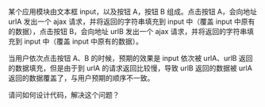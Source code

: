 某个应用模块由文本框 input，以及按钮 A，按钮 B 组成。点击按钮 A，会向地址 urlA 发出一个 ajax 请求，并将返回的字符串填充到 input 中（覆盖 input 中原有的数据），点击按钮 B，会向地址 urlB 发出一个 ajax 请求，并将返回的字符串填充到 input 中（覆盖 input 中原有的数据）。


当用户依次点击按钮 A、B 的时候，预期的效果是 input 依次被 urlA、urlB 返回的数据填充，但是由于到 urlA 的请求返回比较慢，导致 urlB 返回的数据被 urlA 返回的数据覆盖了，与用户预期的顺序不一致。


请问如何设计代码，解决这个问题？